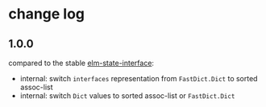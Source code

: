 # change log

## 1.0.0
compared to the stable [elm-state-interface](https://dark.elm.dmy.fr/packages/lue-bird/elm-state-interface/latest):

  - internal: switch `interfaces` representation from `FastDict.Dict` to sorted assoc-list
  - internal: switch `Dict` values to sorted assoc-list or `FastDict.Dict`
